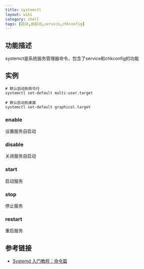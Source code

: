 ```yaml
---
title: systemctl
layout: wiki
category: shell
tags: [启动,自启动,service,chkconfig]
---
```


## 功能描述

systemct是系统服务管理器命令，包含了service和chkconfig的功能


## 实例

~~~Text
# 默认启动到命令行
systemctl set-default multi-user.target

# 默认启动到桌面
systemctl set-default graphical.target
~~~

### enable

设置服务自启动

### disable

关闭服务自启动

### start

启动服务

### stop

停止服务

### restart

重启服务

## 参考链接

* [Systemd 入门教程：命令篇](http://www.ruanyifeng.com/blog/2016/03/systemd-tutorial-commands.html)
